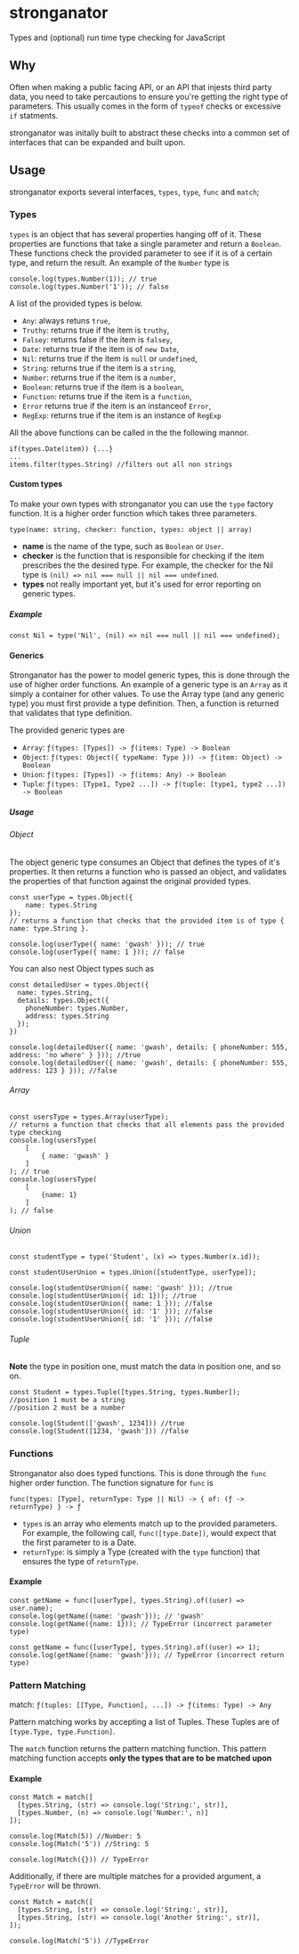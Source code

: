# stronganator
Types and (optional) run time type checking for JavaScript

## Why

Often when making a public facing API, or an API that injests third party data, you need to take percautions to ensure you're getting the right type of parameters. This usually comes in the form of `typeof` checks or excessive `if` statments.

stronganator was initally built to abstract these checks into a common set of interfaces that can be expanded and built upon.

## Usage

stronganator exports several interfaces, `types`, `type`, `func` and `match`;

### Types

`types` is an object that has several properties hanging off of it. These properties are functions that take a single parameter and return a `Boolean`. These functions check the provided parameter to see if it is of a certain type, and return the result. An example of the `Number` type is

```
console.log(types.Number(1)); // true
console.log(types.Number('1')); // false
```

A list of the provided types is below.

 * `Any`: always retuns `true`,
 * `Truthy`: returns true if the item is `truthy`,
 * `Falsey`: returns false if the item is `falsey`,
 * `Date`: returns true if the item is of `new Date`,
 * `Nil`: returns true if the item is `null` or `undefined`,
 * `String`: returns true if the item is a `string`,
 * `Number`: returns true if the item is a `number`,
 * `Boolean`: returns true if the item is a `boolean`,
 * `Function`: returns true if the item is a `function`,
 * `Error` returns true if the item is an instanceof `Error`,
 * `RegExp`: returns true if the item is an instance of `RegExp`

All the above functions can be called in the the following mannor.

```
if(types.Date(item)) {...}
...
items.filter(types.String) //filters out all non strings
```

#### Custom types

To make your own types with stronganator you can use the `type` factory function. It is a higher order function which takes three parameters.

`type(name: string, checker: function, types: object || array)`

 * **name** is the name of the type, such as `Boolean` or `User`.
 * **checker** is the function that is responsible for checking if the item prescribes the the desired type. For example, the checker for the Nil type is `(nil) => nil === null || nil === undefined`.
 * **types** not really important yet, but it's used for error reporting on generic types.

##### Example

`const Nil = type('Nil', (nil) => nil === null || nil === undefined);`

#### Generics

Stronganator has the power to model generic types, this is done through the use of higher order functions. An example of a generic type is an `Array` as it simply a container for other values. To use the Array type (and any generic type) you must first provide a type definition. Then, a function is returned that validates that type definition.

The provided generic types are
 * `Array`:   `ƒ(types: [Types]) -> ƒ(items: Type) -> Boolean`
 * `Object`:  `ƒ(types: Object({ typeName: Type })) -> ƒ(item: Object) -> Boolean`
 * `Union`:   `ƒ(types: [Types]) -> ƒ(items: Any) -> Boolean`
 * `Tuple`:   `ƒ(types: [Type1, Type2 ...]) -> ƒ(tuple: [type1, type2 ...]) -> Boolean`

##### Usage

###### Object

The object generic type consumes an Object that defines the types of it's properties. It then returns a function who is passed an object, and validates the properties of that function against the original provided types.

```
const userType = types.Object({
	name: types.String
});
// returns a function that checks that the provided item is of type { name: type.String }.

console.log(userType({ name: 'gwash' })); // true
console.log(userType({ name: 1 })); // false
```

You can also nest Object types such as

```
const detailedUser = types.Object({
  name: types.String,
  details: types.Object({
    phoneNumber: types.Number,
    address: types.String
  });
})

console.log(detailedUser({ name: 'gwash', details: { phoneNumber: 555, address: 'no where' } })); //true
console.log(detailedUser({ name: 'gwash', details: { phoneNumber: 555, address: 123 } })); //false
```
###### Array

```
const usersType = types.Array(userType);
// returns a function that checks that all elements pass the provided type checking
console.log(usersType(
    [
        { name: 'gwash' }
    ]
); // true
console.log(usersType(
    [
        {name: 1}
    ]
); // false
```

###### Union

```
const studentType = type('Student', (x) => types.Number(x.id));

const studentUserUnion = types.Union([studentType, userType]);

console.log(studentUserUnion({ name: 'gwash' })); //true
console.log(studentUserUnion({ id: 1})); //true
console.log(studentUserUnion({ name: 1 })); //false
console.log(studentUserUnion({ id: '1' })); //false
console.log(studentUserUnion({ id: '1' })); //false
```

###### Tuple
**Note** the type in position one, must match the data in position one, and so on.

```
const Student = types.Tuple([types.String, types.Number]);
//position 1 must be a string
//position 2 must be a number

console.log(Student(['gwash', 1234])) //true
console.log(Student([1234, 'gwash'])) //false
```
### Functions

Stronganator also does typed functions. This is done through the `func` higher order function. The function signature for `func` is

`func(types: [Type], returnType: Type || Nil) -> { of: (ƒ -> returnType) } -> ƒ`

 * `types` is an array who elements match up to the provided parameters. For example, the following call, `func([type.Date])`, would expect that the first parameter to is a Date.
 * `returnType`: is simply a Type (created with the `type` function) that ensures the type of `returnType`.

#### Example
```
const getName = func([userType], types.String).of((user) => user.name);
console.log(getName({name: 'gwash'})); // 'gwash'
console.log(getName({name: 1})); // TypeError (incorrect parameter type)
```

```
const getName = func([userType], types.String).of((user) => 1);
console.log(getName({name: 'gwash'})); // TypeError (incorrect return type)
```
### Pattern Matching

match: `ƒ(tuples: [[Type, Function], ...]) -> ƒ(items: Type) -> Any`

Pattern matching works by accepting a list of Tuples.
These Tuples are of `[type.Type, type.Function]`.

The `match` function returns the pattern matching function.
This pattern matching function accepts **only the types that are to be matched upon**

#### Example

```
const Match = match([
  [types.String, (str) => console.log('String:', str)],
  [types.Number, (n) => console.log('Number:', n)]
]);

console.log(Match(5)) //Number: 5
console.log(Match('5')) //String: 5

console.log(Match({})) // TypeError
```

Additionally, if there are multiple matches for a provided argument, a `TypeError` will be thrown.


```
const Match = match([
  [types.String, (str) => console.log('String:', str)],
  [types.String, (str) => console.log('Another String:', str)],
]);

console.log(Match('5')) //TypeError
```
